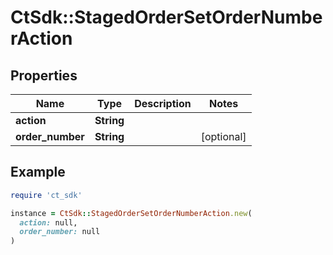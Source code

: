 # CtSdk::StagedOrderSetOrderNumberAction

## Properties

| Name | Type | Description | Notes |
| ---- | ---- | ----------- | ----- |
| **action** | **String** |  |  |
| **order_number** | **String** |  | [optional] |

## Example

```ruby
require 'ct_sdk'

instance = CtSdk::StagedOrderSetOrderNumberAction.new(
  action: null,
  order_number: null
)
```


